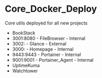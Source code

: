 # Core_Docker_Deploy
Core utils deployed for all new projects


  - BookStack
  - 3001:8080 - FileBrowser - Internal
  - 3002: - Glance - External
  - 3000: - Homepage - Internal
  - 9443:9443 - Portainer - Internal
  - 9001:9001 - Portainer_Agent - Internal
  - UptimeKuma
  - Watchtower
